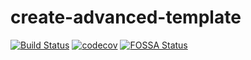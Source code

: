 # create-advanced-template

[![Build Status](https://www.travis-ci.com/martuuamengual/create-advanced-template.svg?branch=master)](https://www.travis-ci.com/martuuamengual/create-advanced-template)
[![codecov](https://codecov.io/gh/martuuamengual/create-advanced-template/branch/master/graph/badge.svg?token=OTWW85ZSZB)](https://codecov.io/gh/martuuamengual/create-advanced-template)
[![FOSSA Status](https://app.fossa.com/api/projects/git%2Bgithub.com%2Fmartuuamengual%2Fcreate-advanced-template.svg?type=shield)](https://app.fossa.com/projects/git%2Bgithub.com%2Fmartuuamengual%2Fcreate-advanced-template?ref=badge_shield)
